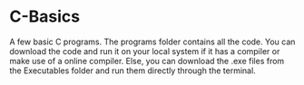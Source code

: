 # C-Basics

A few basic C programs.
The programs folder contains all the code. You can download the code and run it on your local system if it has a compiler or make use of a online compiler. Else, you can download the .exe files from the Executables folder and run them directly through the terminal.
